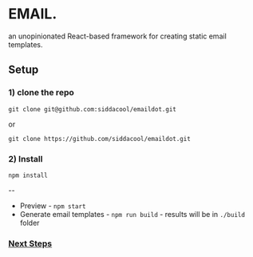 # EMAIL.

an unopinionated React-based framework for creating static email templates.

## Setup
### 1) clone the repo

`git clone git@github.com:siddacool/emaildot.git` 

or

`git clone https://github.com/siddacool/emaildot.git`

### 2) Install

`npm install`

--

- Preview - `npm start`
- Generate email templates - `npm run build` - results will be in `./build` folder


### [Next Steps](https://github.com/emaildot/create-emaildot-app/wiki "Documentation ")

